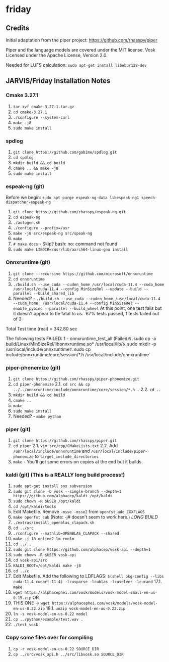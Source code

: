 # friday

## Credits

Initial adaptation from the piper project: https://github.com/rhasspy/piper

Piper and the language models are covered under the MIT license.
Vosk Licensed under the Apache License, Version 2.0.

Needed for LUFS calculation: `sudo apt-get install libebur128-dev`

## JARVIS/Friday Installation Notes
### Cmake 3.27.1
1. `tar xvf cmake-3.27.1.tar.gz`
2. `cd cmake-3.27.1`
3. `./configure --system-curl`
4. `make -j8`
5. `sudo make install`

### spdlog
1. `git clone https://github.com/gabime/spdlog.git`
2. `cd spdlog`
3. `mkdir build && cd build`
4. `cmake .. && make -j8`
5. `sudo make install`

### espeak-ng (git)
Before we begin:
`sudo apt purge espeak-ng-data libespeak-ng1 speech-dispatcher-espeak-ng`

1. `git clone https://github.com/rhasspy/espeak-ng.git`
2. `cd espeak-ng`
3. `./autogen.sh`
4. `./configure --prefix=/usr`
5. `make -j8 src/espeak-ng src/speak-ng`
6. `make`
7. `# make docs` - Skip? bash: no: command not found
8. `sudo make LIBDIR=/usr/lib/aarch64-linux-gnu install`

### Onnxruntime (git)
1. `git clone --recursive https://github.com/microsoft/onnxruntime`
2. `cd onnxruntime`
3. `./build.sh --use_cuda --cudnn_home /usr/local/cuda-11.4 --cuda_home  /usr/local/cuda-11.4 --config MinSizeRel --update --build --parallel --build_shared_lib`
4. Needed? - `./build.sh --use_cuda --cudnn_home /usr/local/cuda-11.4 --cuda_home  /usr/local/cuda-11.4 --config MinSizeRel --enable_pybind --parallel --build_wheel`
At this point, one test fails but it doesn't appear to be fatal to us.
`67% tests passed, 1 tests failed out of 3

Total Test time (real) = 342.80 sec

The following tests FAILED:
	  1 - onnxruntime_test_all (Failed)`
5. `sudo cp -a build/Linux/MinSizeRel/libonnxruntime.so* /usr/local/lib/`
6. `sudo mkdir -p /usr/local/include/onnxruntime`
7. `sudo cp include/onnxruntime/core/session/*.h /usr/local/include/onnxruntime`


### piper-phonemize (git)
1. `git clone https://github.com/rhasspy/piper-phonemize.git`
2. `cd piper-phonemize`
2.1. `cd src && cp ../../onnxruntime/include/onnxruntime/core/session/*.h .`
2.2. `cd ..`
3. `mkdir build && cd build`
4. `cmake ..`
5. `make`
6. `sudo make install`
7. Needed? - `make python`

### piper (git)
1. `git clone https://github.com/rhasspy/piper.git`
2. `cd piper`
2.1. `vim src/cpp/CMakeLists.txt`
2.2. Add `/usr/local/include/onnxruntime` and `/usr/local/include/piper-phonemize` to `target_include_directories`
3. `make` - You'll get some errors on copies at the end but it builds.

### kaldi (git) (This is a REALLY long build process!)
1. `sudo apt-get install sox subversion`
2. `sudo git clone -b vosk --single-branch --depth=1 https://github.com/alphacep/kaldi /opt/kaldi`
3. `sudo chown -R $USER /opt/kaldi`
4. `cd /opt/kaldi/tools`
5. Edit Makefile. Remove `-msse -msse2` from `openfst_add_CXXFLAGS`
6. `make openfst cub` (Note: -j# doesn't seem to work here.) *LONG BUILD*
7. `./extras/install_openblas_clapack.sh`
8. `cd ../src`
9. `./configure --mathlib=OPENBLAS_CLAPACK --shared`
10. `make -j 10 online2 lm rnnlm`
11. `cd ../..`
12. `sudo git clone https://github.com/alphacep/vosk-api --depth=1`
13. `sudo chown -R $USER vosk-api`
14. `cd vosk-api/src`
15. `KALDI_ROOT=/opt/kaldi make -j8`
16. `cd ../c`
17. Edit Makefile. Add the following to LDFLAGS: `$(shell pkg-config --libs cuda-11.4 cudart-11.4) -lcusparse -lcublas -lcusolver -lcurand`
17.1. `make`
18. `wget https://alphacephei.com/vosk/models/vosk-model-small-en-us-0.15.zip`
OR
18. THIS ONE -> `wget https://alphacephei.com/vosk/models/vosk-model-en-us-0.22.zip`
18.1. `unzip vosk-model-en-us-0.22.zip`
19. `ln -s vosk-model-en-us-0.22 model`
20. `cp ../python/example/test.wav .`
21. `./test_vosk`

### Copy some files over for compiling
1. `cp -r vosk-model-en-us-0.22 SOURCE_DIR`
2. `cp ../src/vosk_api.h ../src/libvosk.so SOURCE_DIR`
